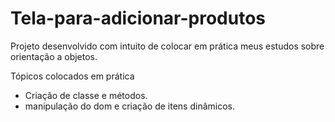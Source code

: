 # Tela-para-adicionar-produtos
Projeto desenvolvido com intuito de colocar em prática meus estudos sobre orientação a objetos.

Tópicos colocados em prática
* Criação de classe e métodos.
* manipulação do dom e criação de itens dinâmicos.



